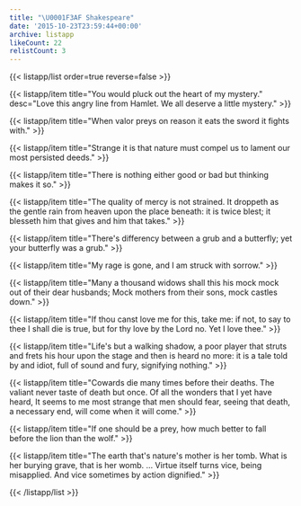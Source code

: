 ```yaml
---
title: "\U0001F3AF Shakespeare"
date: '2015-10-23T23:59:44+00:00'
archive: listapp
likeCount: 22
relistCount: 3
---
```



{{< listapp/list order=true reverse=false >}}

   {{< listapp/item title="You would pluck out the heart of my mystery."
      desc="Love this angry line from Hamlet. We all deserve a little mystery." >}}

   {{< listapp/item title="When valor preys on reason it eats the sword it fights with." >}}

   {{< listapp/item title="Strange it is that nature must compel us to lament our most persisted deeds." >}}

   {{< listapp/item title="There is nothing either good or bad but thinking makes it so." >}}

   {{< listapp/item title="The quality of mercy is not strained. It droppeth as the gentle rain from heaven upon the place beneath: it is twice blest; it blesseth him that gives and him that takes." >}}

   {{< listapp/item title="There's differency between a grub and a butterfly; yet your butterfly was a grub." >}}

   {{< listapp/item title="My rage is gone, and I am struck with sorrow." >}}

   {{< listapp/item title="Many a thousand widows shall this his mock mock out of their dear husbands; Mock mothers from their sons, mock castles down." >}}

   {{< listapp/item title="If thou canst love me for this, take me: if not, to say to thee I shall die is true, but for thy love by the Lord no. Yet I love thee." >}}

   {{< listapp/item title="Life's but a walking shadow, a poor player that struts and frets his hour upon the stage and then is heard no more: it is a tale told by and idiot, full of sound and fury, signifying nothing." >}}

   {{< listapp/item title="Cowards die many times before their deaths. The valiant never taste of death but once. Of all the wonders that I yet have heard, It seems to me most strange that men should fear, seeing that death, a necessary end, will come when it will come." >}}

   {{< listapp/item title="If one should be a prey, how much better to fall before the lion than the wolf." >}}

   {{< listapp/item title="The earth that's nature's mother is her tomb. What is her burying grave, that is her womb. … Virtue itself turns vice, being misapplied. And vice sometimes by action dignified." >}}

{{< /listapp/list >}}
